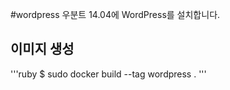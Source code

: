 #wordpress
우분트 14.04에 WordPress를 설치합니다.

## 이미지 생성
'''ruby
$ sudo docker build --tag wordpress .
'''
